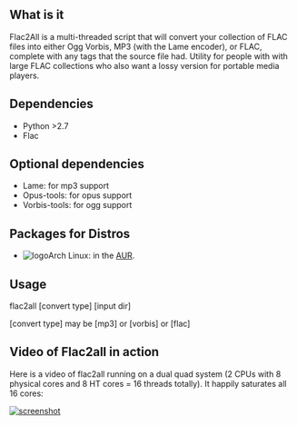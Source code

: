 ## What is it
Flac2All is a multi-threaded script that will convert your collection of FLAC files into either Ogg Vorbis, MP3 (with the Lame encoder), or FLAC, complete with any tags that the source file had. Utility for people with with large FLAC collections who also want a lossy version for portable media players.

## Dependencies
* Python >2.7
* Flac

## Optional dependencies
* Lame: for mp3 support
* Opus-tools: for opus support
* Vorbis-tools: for ogg support

## Packages for Distros
* ![logo](http://www.monitorix.org/imgs/archlinux.png "arch logo")Arch Linux: in the [AUR](https://aur.archlinux.org/packages/flac2all).

## Usage
flac2all [convert type] [input dir]

[convert type] may be [mp3] or [vorbis] or [flac]

## Video of Flac2all in action
Here is a video of flac2all running on a dual quad system (2 CPUs with 8 physical cores and 8 HT cores = 16 threads totally).  It happily saturates all 16 cores:

[![screenshot](http://s27.postimg.org/7r1wrz3sz/synapse_16_threads.png)](https://www.youtube.com/watch?v=pXSpPjWtSJc)
